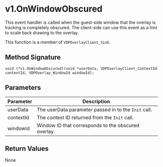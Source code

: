 # v1.OnWindowObscured

This event handler is called when the guest-side window that the overlay is tracking is completely obscured. The client-side can use this event as a hint to scale back drawing to the overlay.

This function is a member of `VDPOverlayClient_Sink`.

## Method Signature
```
void (*v1.OnWindowObscured)(void *userData, VDPOverlayClient_ContextId contextId, VDPOverlay_WindowId windowId);
```

## Parameters

| Parameter | Description |
| --------- | ----------- |
| userData | The userData parameter passed in to the `Init` call. |
| contextId | The context ID returned from the `Init` call. |
| windowId | Window ID that corresponds to the obscured overlay. |

## Return Values

None


